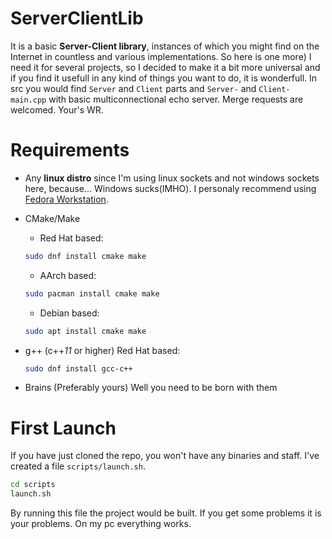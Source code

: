 # ServerClientLib
It is a basic **Server-Client library**, instances of which you might find on the Internet in countless and various implementations. So here is one more) I need it for several projects, so I decided to make it a bit more universal and if you find it usefull in any kind of things you want to do, it is wonderfull. In src you would find `Server` and `Client` parts and `Server-` and `Client-main.cpp` with basic multiconnectional echo server. Merge requests are welcomed.
    Your's WR.

# Requirements
 - Any **linux distro** since I'm using linux sockets and not windows sockets here, because... Windows sucks(IMHO). I personaly
 recommend using [Fedora Workstation](https://fedoraproject.org/workstation/).

 - CMake/Make

    - Red Hat based: 
    ``` bash
    sudo dnf install cmake make
    ```

    - AArch based:
    ``` bash
    sudo pacman install cmake make
    ```

    - Debian based:  
    ``` bash
    sudo apt install cmake make
    ```

 - g++ (c++*11* or higher)
    Red Hat based: 
    ``` bash
    sudo dnf install gcc-c++
    ```

 - Brains (Preferably yours)
    Well you need to be born with them

# First Launch
If you have just cloned the repo, you won't have any binaries and staff. I've created a file `scripts/launch.sh`. 
``` bash
cd scripts
launch.sh
```
By running this file the project would be built. If you get some problems it is your problems. On my pc everything works.
